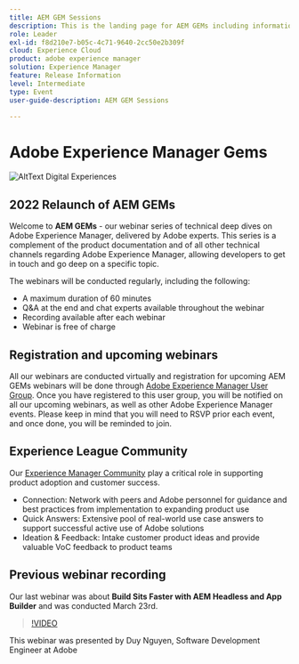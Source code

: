 ```yaml
---
title: AEM GEM Sessions
description: This is the landing page for AEM GEMs including information on the webinar series and registration info, previous and upcoming webinars
role: Leader
exl-id: f8d210e7-b05c-4c71-9640-2cc50e2b309f
cloud: Experience Cloud
product: adobe experience manager
solution: Experience Manager
feature: Release Information
level: Intermediate
type: Event
user-guide-description: AEM GEM Sessions

---
```


# Adobe Experience Manager Gems

![AltText Digital Experiences](../assets/ADX_Gems.png)

## 2022 Relaunch of AEM GEMs

Welcome to **AEM GEMs** - our webinar series of technical deep dives on Adobe Experience Manager, delivered by Adobe experts. This series is a complement of the product documentation and of all other technical channels regarding Adobe Experience Manager, allowing developers to get in touch and go deep on a specific topic.

The webinars will be conducted regularly, including the following:

* A maximum duration of 60 minutes
* Q&A at the end and chat experts available throughout the webinar
* Recording available after each webinar
* Webinar is free of charge

## Registration and upcoming webinars

All our webinars are conducted virtually and registration for upcoming AEM GEMs webinars will be done through [Adobe Experience Manager User Group](https://aem-augs.adobe.com/).
Once you have registered to this user group, you will be notified on all our upcoming webinars, as well as other Adobe Experience Manager events. Please keep in mind that you will need to RSVP prior each event, and once done, you will be reminded to join.

## Experience League Community

Our [Experience Manager Community](https://experienceleaguecommunities.adobe.com/t5/adobe-experience-manager/ct-p/adobe-experience-manager-community) play a critical role in supporting product adoption and customer success.

* Connection: Network with peers and Adobe personnel for guidance and best practices from implementation to expanding product use
* Quick Answers: Extensive pool of real-world use case answers to support successful active use of Adobe solutions
* Ideation & Feedback: Intake customer product ideas and provide valuable VoC feedback to product teams

## Previous webinar recording

Our last webinar was about **Build Sits Faster with AEM Headless and App Builder** and was conducted March 23rd.

>[!VIDEO](https://video.tv.adobe.com/v/341311/?quality=12&learn=on)

This webinar was presented by Duy Nguyen, Software Development Engineer at Adobe
